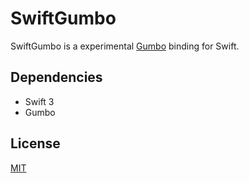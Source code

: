 # SwiftGumbo

SwiftGumbo is a experimental [Gumbo](https://github.com/google/gumbo-parser) binding for Swift.

## Dependencies

* Swift 3
* Gumbo

## License

[MIT](LICENSE)
